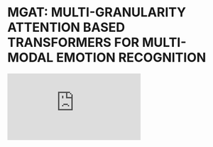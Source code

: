 # MGAT: MULTI-GRANULARITY ATTENTION BASED TRANSFORMERS FOR MULTI-MODAL EMOTION RECOGNITION

![image](https://github.com/tobefans/MGAT/blob/main/framework.pdf)
